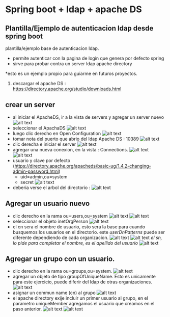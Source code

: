 # Spring boot + ldap + apache DS
## Plantilla/Ejemplo de autenticacion ldap desde spring boot


plantilla/ejemplo base de autenticacion ldap.

- permite autenticar con la pagina de login que genera por defecto spring
- sirve para probar contra un server ldap apache directory 

*esto es un ejemplo propio para guiarme en futuros proyectos.

1. descargar el apache DS : https://directory.apache.org/studio/downloads.html
## crear un server
   - al iniciar el ApacheDS, ir a la vista de servers y agregar un server nuevo 
   ![alt text](https://github.com/aceherdz/spring-ldap-apacheDS/blob/main/readmeimg/01.png?raw=true)
   - seleccionar el ApachaDS
   ![alt text](https://github.com/aceherdz/spring-ldap-apacheDS/blob/main/readmeimg/02.png?raw=true)
   - luego clic derecho en Open Configuration
   ![alt text](https://github.com/aceherdz/spring-ldap-apacheDS/blob/main/readmeimg/03.png?raw=true)
   - tomar nota del puerto que abrio del ldap Apache DS : 10389
   ![alt text](https://github.com/aceherdz/spring-ldap-apacheDS/blob/main/readmeimg/04.png?raw=true)
   - clic derecha e iniciar el server 
   ![alt text](https://github.com/aceherdz/spring-ldap-apacheDS/blob/main/readmeimg/05.png?raw=true)
   - agregar una nueva conexion, en la vista : Connections.
   ![alt text](https://github.com/aceherdz/spring-ldap-apacheDS/blob/main/readmeimg/06.png?raw=true)
   ![alt text](https://github.com/aceherdz/spring-ldap-apacheDS/blob/main/readmeimg/07.png?raw=true)
   - usuario y clave por defecto (https://directory.apache.org/apacheds/basic-ug/1.4.2-changing-admin-password.html)
     - uid=admin,ou=system
     - secret
   ![alt text](https://github.com/aceherdz/spring-ldap-apacheDS/blob/main/readmeimg/08.png?raw=true)
   - deberia verse el arbol del directorio : 
   ![alt text](https://github.com/aceherdz/spring-ldap-apacheDS/blob/main/readmeimg/09.png?raw=true)
## Agregar un usuario nuevo
   - clic derecho en la rama ou=users,ou=system
   ![alt text](https://github.com/aceherdz/spring-ldap-apacheDS/blob/main/readmeimg/10.png?raw=true)
   ![alt text](https://github.com/aceherdz/spring-ldap-apacheDS/blob/main/readmeimg/11.png?raw=true) 
   - seleccionar el objeto inetOrgPerson
   ![alt text](https://github.com/aceherdz/spring-ldap-apacheDS/blob/main/readmeimg/12.png?raw=true) 
   - el cn sera el nombre de usuario, esto sera la base para cuando busquemos los usuarios en el directorio. 
     este *userDnPatterns* puede ser diferente dependiendo de cada organizacion.
   ![alt text](https://github.com/aceherdz/spring-ldap-apacheDS/blob/main/readmeimg/13.png?raw=true) 
   ![alt text](https://github.com/aceherdz/spring-ldap-apacheDS/blob/main/readmeimg/14.png?raw=true)
   *el sn, lo pide para completar el nombre, es el apellido del usuario*
   ![alt text](https://github.com/aceherdz/spring-ldap-apacheDS/blob/main/readmeimg/15.png?raw=true)
## Agregar un grupo con un usuario.
   - clic derecho en la rama ou=groups,ou=system.
   ![alt text](https://github.com/aceherdz/spring-ldap-apacheDS/blob/main/readmeimg/16.png?raw=true)
   - agregar un objeto de tipo groupOfUniqueName.
     Esto es unicamente para este ejercicio, puede diferir del ldap de otras organizaciones.
   ![alt text](https://github.com/aceherdz/spring-ldap-apacheDS/blob/main/readmeimg/17.png?raw=true)
   - asignar un commun name (cn) al grupo
   ![alt text](https://github.com/aceherdz/spring-ldap-apacheDS/blob/main/readmeimg/18.png?raw=true)
   - el apache directory exije incluir un primer usuario al grupo, en el parametro uniqueMember agregamos el usuario que creamos en el paso anterior.
   ![alt text](https://github.com/aceherdz/spring-ldap-apacheDS/blob/main/readmeimg/19.png?raw=true)
   ![alt text](https://github.com/aceherdz/spring-ldap-apacheDS/blob/main/readmeimg/20.png?raw=true)